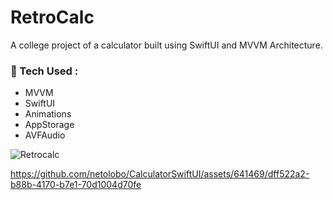 # RetroCalc
A college project of a calculator built using SwiftUI and MVVM Architecture.

### 🧰 Tech Used :
- MVVM
- SwiftUI
- Animations
- AppStorage
- AVFAudio

![Retrocalc ](https://github.com/user-attachments/assets/7002f6de-d1eb-4392-8b04-9889882abb97)


https://github.com/netolobo/CalculatorSwiftUI/assets/641469/dff522a2-b88b-4170-b7e1-70d1004d70fe
